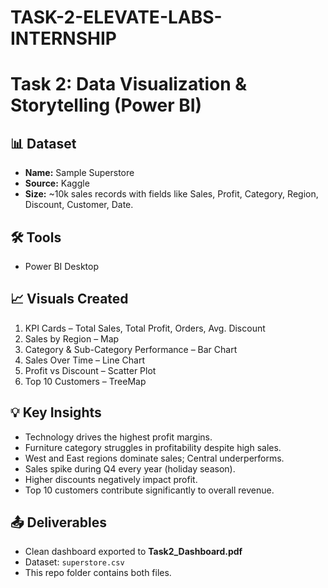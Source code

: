 # TASK-2-ELEVATE-LABS-INTERNSHIP
# Task 2: Data Visualization & Storytelling (Power BI)

## 📊 Dataset
- **Name:** Sample Superstore
- **Source:** Kaggle
- **Size:** ~10k sales records with fields like Sales, Profit, Category, Region, Discount, Customer, Date.

## 🛠 Tools
- Power BI Desktop

## 📈 Visuals Created
1. KPI Cards – Total Sales, Total Profit, Orders, Avg. Discount
2. Sales by Region – Map
3. Category & Sub-Category Performance – Bar Chart
4. Sales Over Time – Line Chart
5. Profit vs Discount – Scatter Plot
6. Top 10 Customers – TreeMap

## 💡 Key Insights
- Technology drives the highest profit margins.
- Furniture category struggles in profitability despite high sales.
- West and East regions dominate sales; Central underperforms.
- Sales spike during Q4 every year (holiday season).
- Higher discounts negatively impact profit.
- Top 10 customers contribute significantly to overall revenue.

## 📤 Deliverables
- Clean dashboard exported to **Task2_Dashboard.pdf**
- Dataset: `superstore.csv`
- This repo folder contains both files.
